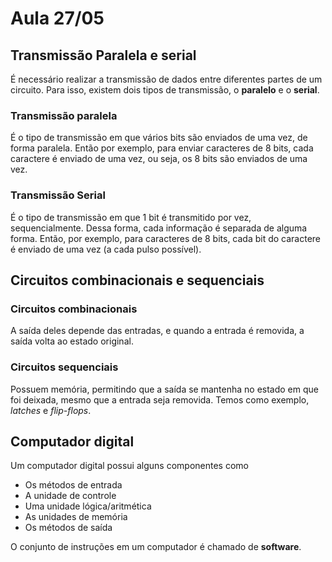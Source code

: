 # Aula 27/05

## Transmissão Paralela e serial

É necessário realizar a transmissão de dados entre diferentes partes de um circuito. Para isso, existem dois tipos de transmissão, o **paralelo** e o **serial**.

### Transmissão paralela

É o tipo de transmissão em que vários bits são enviados de uma vez, de forma paralela. Então por exemplo, para enviar caracteres de 8 bits, cada caractere é enviado de uma vez, ou seja, os 8 bits são enviados de uma vez.

### Transmissão Serial

É o tipo de transmissão em que 1 bit é transmitido por vez, sequencialmente. Dessa forma, cada informação é separada de alguma forma. Então, por exemplo, para caracteres de 8 bits, cada bit do caractere é enviado de uma vez (a cada pulso possível).

## Circuitos combinacionais e sequenciais

### Circuitos combinacionais

A saída deles depende das entradas, e quando a entrada é removida, a saída volta ao estado original.

### Circuitos sequenciais
Possuem memória, permitindo que a saída se mantenha no estado em que foi deixada, mesmo que a entrada seja removida. Temos como exemplo, *latches* e *flip-flops*.

## Computador digital

Um computador digital possui alguns componentes como
* Os métodos de entrada
* A unidade de controle
* Uma unidade lógica/aritmética
* As unidades de memória
* Os métodos de saída

O conjunto de instruções em um computador é chamado de **software**.